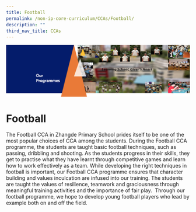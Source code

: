 ```yaml
---
title: Football
permalink: /non-ip-core-curriculum/CCAs/Football/
description: ""
third_nav_title: CCAs
---
```

![](/images/OurProgrammes1.png)

Football
========

The Football CCA in Zhangde Primary School prides itself to be one of the most popular choices of CCA among the students. During the Football CCA programme, the students are taught basic football techniques, such as passing, dribbling and shooting. As the students progress in their skills, they get to practise what they have learnt through competitive games and learn how to work effectively as a team. While developing the right techniques in football is important, our Football CCA programme ensures that character building and values inculcation are infused into our training. The students are taught the values of resilience, teamwork and graciousness through meaningful training activities and the importance of fair play.  Through our football programme, we hope to develop young football players who lead by example both on and off the field.